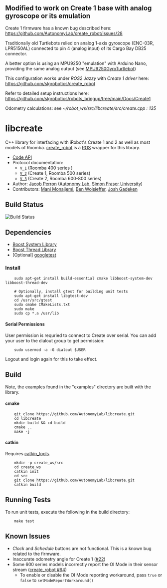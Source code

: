 ## Modified to work on Create 1 base with analog gyroscope or its emulation ##

Create 1 firmware has a known bug described here: https://github.com/AutonomyLab/create_robot/issues/28

Traditionally old Turtlebots relied on analog 1-axis gyroscope (ENC-03R, LPR5150AL) connected to pin 4 (analog input) of its Cargo Bay DB25 connector.

A better option is using an MPU9250 "emulation" with Arduino Nano, providing the same analog output (see [MPU9250GyroTurtlebot](https://github.com/slgrobotics/Misc/tree/master/Arduino/Sketchbook/MPU9250GyroTurtlebot))

This configuration works under _ROS2 Jazzy_ with _Create 1 driver_ here: https://github.com/slgrobotics/create_robot

Refer to detailed setup instructions here: https://github.com/slgrobotics/robots_bringup/tree/main/Docs/Create1

Odometry calculations: see *~/robot_ws/src/libcreate/src/create.cpp : 135*

# libcreate #

C++ library for interfacing with iRobot's Create 1 and 2 as well as most models of Roomba. [create_robot](http://wiki.ros.org/create_robot) is a [ROS](http://www.ros.org/) wrapper for this library.

* [Code API](http://docs.ros.org/noetic/api/libcreate/html/index.html)
* Protocol documentation:
  - [`V_1`](https://drive.google.com/file/d/0B9O4b91VYXMdUHlqNklDU09NU0k/view?usp=sharing&resourcekey=0-KxMpRPBMsGAj7eSYC_9ewA) (Roomba 400 series )
  - [`V_2`](https://drive.google.com/file/d/0B9O4b91VYXMdMmFPMVNDUEZ6d0U/view?usp=sharing&resourcekey=0-bqKH8xhtWdYtTik_LLWo9Q) (Create 1, Roomba 500 series)
  - [`V_3`](https://drive.google.com/file/d/0B9O4b91VYXMdSVk4amw1N09mQ3c/view?usp=sharing&resourcekey=0-rKvug2IzC7nj4zV31EJtww) (Create 2, Roomba 600-800 series)
* Author: [Jacob Perron](http://jacobperron.ca) ([Autonomy Lab](http://autonomylab.org), [Simon Fraser University](http://www.sfu.ca))
* Contributors: [Mani Monajjemi](http:mani.im), [Ben Wolsieffer](https://github.com/lopsided98), [Josh Gadeken](https://github.com/process1183)

## Build Status ##

![Build Status](https://github.com/AutonomyLab/libcreate/workflows/Build%20and%20test/badge.svg)

## Dependencies ##

* [Boost System Library](http://www.boost.org/doc/libs/1_59_0/libs/system/doc/index.html)
* [Boost Thread Library](http://www.boost.org/doc/libs/1_59_0/doc/html/thread.html)
* [Optional] [googletest](https://github.com/google/googletest)

### Install ###

        sudo apt-get install build-essential cmake libboost-system-dev libboost-thread-dev

        # Optionally, install gtest for building unit tests
        sudo apt-get install libgtest-dev
        cd /usr/src/gtest
        sudo cmake CMakeLists.txt
        sudo make
        sudo cp *.a /usr/lib

#### Serial Permissions ####

User permission is requried to connect to Create over serial. You can add your user to the dialout group to get permission:

        sudo usermod -a -G dialout $USER

Logout and login again for this to take effect.

## Build ##

Note, the examples found in the "examples" directory are built with the library.

#### cmake ####

        git clone https://github.com/AutonomyLab/libcreate.git
        cd libcreate
        mkdir build && cd build
        cmake ..
        make -j

#### catkin ####

Requires [catkin_tools](https://catkin-tools.readthedocs.io/en/latest/).

        mkdir -p create_ws/src
        cd create_ws
        catkin init
        cd src
        git clone https://github.com/AutonomyLab/libcreate.git
        catkin build

## Running Tests ##

To run unit tests, execute the following in the build directory:

        make test

## Known Issues ##

* _Clock_ and _Schedule_ buttons are not functional. This is a known bug related to the firmware.
* Inaccurate odometry angle for Create 1 ([#22](https://github.com/AutonomyLab/libcreate/issues/22))
* Some 600 series models incorrectly report the OI Mode in their sensor stream ([create_robot #64](https://github.com/AutonomyLab/create_robot/issues/64))
  - To enable or disable the OI Mode reporting workaround, pass `true` or `false` to `setModeReportWorkaround()`

